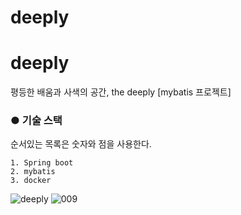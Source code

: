 # deeply


# deeply
평등한 배움과 사색의 공간, the deeply [mybatis 프로젝트]

### ● 기술 스택
순서있는 목록은 숫자와 점을 사용한다.
```
1. Spring boot
2. mybatis
3. docker
```



![deeply](https://user-images.githubusercontent.com/89494907/182028865-9c4f2923-422f-4524-8cfa-24fd04f89fa3.jpg)
![009](https://user-images.githubusercontent.com/89494907/182191481-d4969ee7-f7da-4dc7-932e-355cbd497ea1.jpg)



















